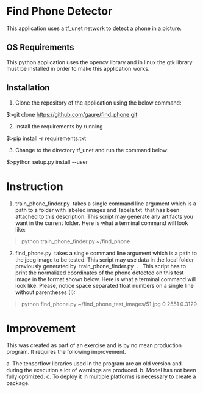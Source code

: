 # Find Phone Detector

This application uses a tf_unet network to detect a phone in a picture.

## OS Requirements
This python application uses the opencv library and in linux the gtk library must be installed in order to make this application works.

## Installation

1. Clone the repository of the application using the below command:

$>git clone https://github.com/gaure/find_phone.git

2. Install the requirements by running

$>pip install -r requirements.txt

3. Change to the directory tf_unet and run the command below:

$>python setup.py install --user

# Instruction

1) train_phone_finder.py ​ takes a single command line argument which is a path to a folder with labeled images and ​ labels.txt​ ​ that has been attached to this description. This script may generate any artifacts you want in the current folder.
Here is what a terminal command will look like:
> python train_phone_finder.py ~/find_phone

2) find_phone.py ​ takes a single command line argument which is a path to the jpeg image to be tested. This script may use data in the local folder previously generated by ​ train_phone_finder.py ​ . ​ ​ This script has to print the normalized coordinates of the phone detected on this test image in the format shown below.
Here is what a terminal command will look like. Please, notice space separated
float numbers on a single line without parentheses (!):
> python find_phone.py ~/find_phone_test_images/51.jpg
0.2551 0.3129

# Improvement
This was created as part of an exercise and is by no mean production program. It requires the following improvement.

a. The tensorflow libraries used in the program are an old version and during the execution a lot of warnings are produced.
b. Model has not been fully optimized.
c. To deploy it in multiple platforms is necessary to create a package.
